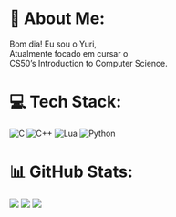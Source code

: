 # 💫 About Me:
Bom dia! Eu sou o Yuri,<br>Atualmente focado em cursar o<br>CS50’s Introduction to Computer Science.<br>

# 💻 Tech Stack:
![C](https://img.shields.io/badge/c-%2300599C.svg?style=for-the-badge&logo=c&logoColor=white) ![C++](https://img.shields.io/badge/c++-%2300599C.svg?style=for-the-badge&logo=c%2B%2B&logoColor=white) ![Lua](https://img.shields.io/badge/lua-%232C2D72.svg?style=for-the-badge&logo=lua&logoColor=white) ![Python](https://img.shields.io/badge/python-3670A0?style=for-the-badge&logo=python&logoColor=ffdd54)
# 📊 GitHub Stats:
![](https://github-readme-stats.vercel.app/api?username=yurimendes7&theme=dark&hide_border=false&include_all_commits=false&count_private=true)
![](https://github-readme-stats.vercel.app/api/top-langs/?username=yurimendes7&theme=dark&hide_border=false&include_all_commits=false&count_private=true&layout=compact)
![](https://github-readme-streak-stats.herokuapp.com/?user=yurimendes7&theme=dark&hide_border=false)<br/>
